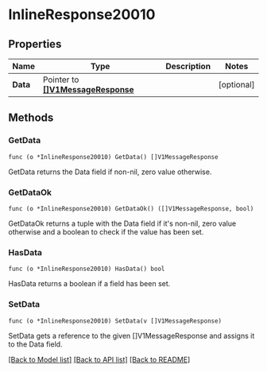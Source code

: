 # InlineResponse20010

## Properties

Name | Type | Description | Notes
------------ | ------------- | ------------- | -------------
**Data** | Pointer to [**[]V1MessageResponse**](V1MessageResponse.md) |  | [optional] 

## Methods

### GetData

`func (o *InlineResponse20010) GetData() []V1MessageResponse`

GetData returns the Data field if non-nil, zero value otherwise.

### GetDataOk

`func (o *InlineResponse20010) GetDataOk() ([]V1MessageResponse, bool)`

GetDataOk returns a tuple with the Data field if it's non-nil, zero value otherwise
and a boolean to check if the value has been set.

### HasData

`func (o *InlineResponse20010) HasData() bool`

HasData returns a boolean if a field has been set.

### SetData

`func (o *InlineResponse20010) SetData(v []V1MessageResponse)`

SetData gets a reference to the given []V1MessageResponse and assigns it to the Data field.


[[Back to Model list]](../README.md#documentation-for-models) [[Back to API list]](../README.md#documentation-for-api-endpoints) [[Back to README]](../README.md)


